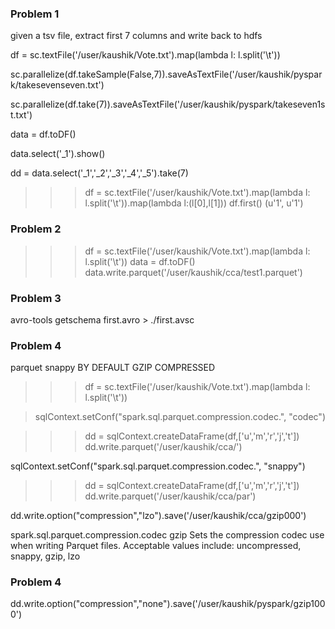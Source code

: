 ### Problem 1 

given a tsv file, extract first 7 columns and write back to hdfs 

df = sc.textFile('/user/kaushik/Vote.txt').map(lambda l: l.split('\t'))

sc.parallelize(df.takeSample(False,7)).saveAsTextFile('/user/kaushik/pyspark/takesevenseven.txt')

sc.parallelize(df.take(7)).saveAsTextFile('/user/kaushik/pyspark/takeseven1st.txt')

data = df.toDF()

data.select('_1').show()

dd = data.select('_1','_2','_3','_4','_5').take(7)

>>> df = sc.textFile('/user/kaushik/Vote.txt').map(lambda l: l.split('\t')).map(lambda l:(l[0],l[1]))
>>> df.first()
(u'1', u'1')


### Problem 2

>>> df = sc.textFile('/user/kaushik/Vote.txt').map(lambda l: l.split('\t'))
>>> data = df.toDF()
>>> data.write.parquet('/user/kaushik/cca/test1.parquet')


### Problem 3

avro-tools getschema first.avro > ./first.avsc

### Problem 4

parquet snappy
BY DEFAULT GZIP COMPRESSED

>>> df = sc.textFile('/user/kaushik/Vote.txt').map(lambda l: l.split('\t'))

> sqlContext.setConf("spark.sql.parquet.compression.codec.", "codec")

>>> dd = sqlContext.createDataFrame(df,['u','m','r','j','t'])
>>> dd.write.parquet('/user/kaushik/cca/')

sqlContext.setConf("spark.sql.parquet.compression.codec.", "snappy")
>>> dd = sqlContext.createDataFrame(df,['u','m','r','j','t'])
>>> dd.write.parquet('/user/kaushik/cca/par')

dd.write.option("compression","lzo").save('/user/kaushik/cca/gzip000')

spark.sql.parquet.compression.codec	gzip	Sets the compression codec use when writing Parquet files. Acceptable values include: uncompressed, snappy, gzip, lzo
### Problem 4


dd.write.option("compression","none").save('/user/kaushik/pyspark/gzip1000')



